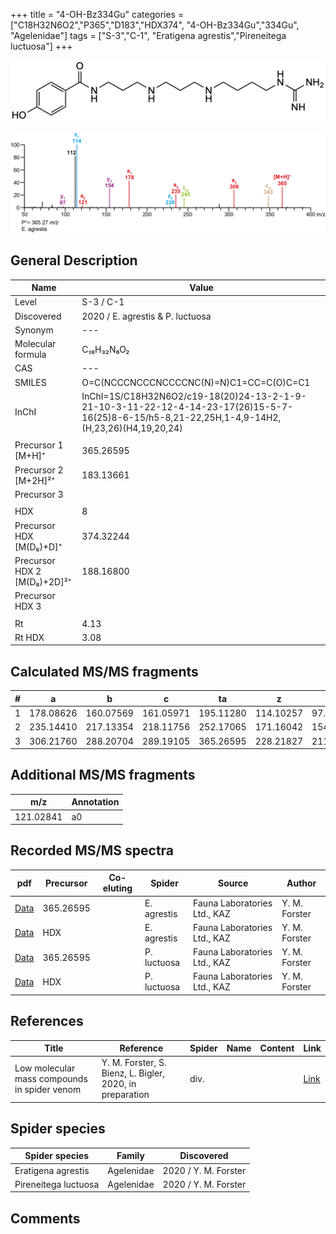 +++
title = "4-OH-Bz334Gu"
categories = ["C18H32N6O2","P365","D183","HDX374",
"4-OH-Bz334Gu","334Gu",
"Agelenidae"]
tags = ["S-3","C-1",
"Eratigena agrestis","Pireneitega luctuosa"]
+++

![](/img/4-OH-Bz334Gu.png)

![](/img_MSMS/365_4-OH-Bz334Gu_Ea.png?classes=border)

## General Description

| Name                       | Value              |
|----------------------------|--------------------|
| Level                      | S-3 / C-1          |
| Discovered                 | 2020 / E. agrestis & P. luctuosa |
| Synonym                    | ---                |
| Molecular formula          | C₁₈H₃₂N₆O₂                   |
| CAS                        | ---                |
| SMILES | O=C(NCCCNCCCNCCCCNC(N)=N)C1=CC=C(O)C=C1  |
| InChI  | InChI=1S/C18H32N6O2/c19-18(20)24-13-2-1-9-21-10-3-11-22-12-4-14-23-17(26)15-5-7-16(25)8-6-15/h5-8,21-22,25H,1-4,9-14H2,(H,23,26)(H4,19,20,24)  |
|                            |                    |
| Precursor 1 [M+H]⁺         | 365.26595                   |
| Precursor 2 [M+2H]²⁺       | 183.13661                   |
| Precursor 3                |                    |
|                            |                    |
| HDX                        | 8                   |
| Precursor HDX   [M(D₈)+D]⁺   | 374.32244                   |
| Precursor HDX 2 [M(D₈)+2D]²⁺ | 188.16800                   |
| Precursor HDX 3            |                    |
|                            |                    |
| Rt                         | 4.13                   |
| Rt HDX                     | 3.08                   |

## Calculated MS/MS fragments

| # | a         | b         | c         | ta        | z         | y         | tz        |
|---|-----------|-----------|-----------|-----------|-----------|-----------|-----------|
| 1 | 178.08626 | 160.07569 | 161.05971 | 195.11280 | 114.10257 | 97.07602 | 131.12912 |
| 2 | 235.14410 | 217.13354 | 218.11756 | 252.17065 | 171.16042 | 154.13387 | 188.18697 |
| 3 | 306.21760 | 288.20704 | 289.19105 | 365.26595 | 228.21827 | 211.19172 | 245.24482 |


## Additional MS/MS fragments

| m/z | Annotation |
|-----|------------|
| 121.02841 | a0         |

## Recorded MS/MS spectra

| pdf                                             | Precursor | Co-eluting | Spider      | Source                       | Author        |
|-------------------------------------------------|-----------|------------|-------------|------------------------------|---------------|
| [Data](/pdf/E-agrestis/365_4-OH-Bz334Gu_Ea.pdf)   | 365.26595 |            | E. agrestis | Fauna Laboratories Ltd., KAZ | Y. M. Forster |
| [Data](/pdf/E-agrestis/365_4-OH-Bz334Gu_Ea_HDX.pdf)   | HDX |            | E. agrestis | Fauna Laboratories Ltd., KAZ | Y. M. Forster |
| [Data](/pdf/P-luctuosa/365_4-OH-Bz334Gu_Pl.pdf) | 365.26595 |           | P. luctuosa | Fauna Laboratories Ltd., KAZ | Y. M. Forster |
| [Data](/pdf/P-luctuosa/365_4-OH-Bz334Gu_Pl_HDX.pdf) | HDX |           | P. luctuosa | Fauna Laboratories Ltd., KAZ | Y. M. Forster |

## References

| Title | Reference | Spider | Name | Content | Link |
|-------|-----------|--------|------|---------|------|
| Low molecular mass compounds in spider venom      | Y. M. Forster, S. Bienz, L. Bigler, 2020, in preparation          | div.       |   |   | [Link](unknown) |

## Spider species

| Spider species     | Family     | Discovered           |
|--------------------|------------|----------------------|
| Eratigena agrestis | Agelenidae | 2020 / Y. M. Forster |
| Pireneitega luctuosa | Agelenidae | 2020 / Y. M. Forster |

## Comments